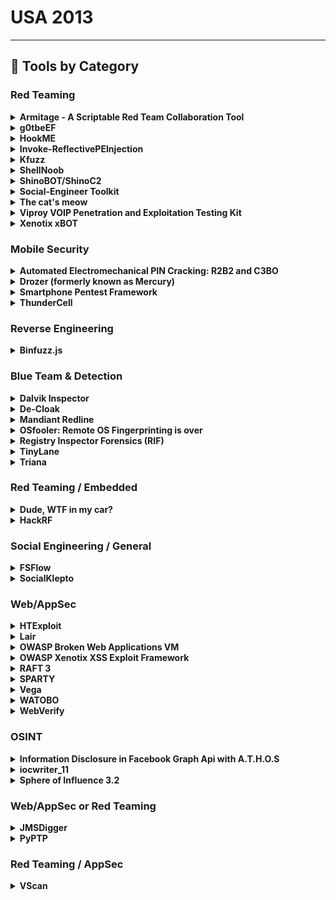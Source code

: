# USA 2013
---
## 🧠 Tools by Category
### Red Teaming

<details><summary><strong>Armitage - A Scriptable Red Team Collaboration Tool</strong></summary>

![BH-US-13](https://img.shields.io/badge/BH-US-13-blue) ![Category: Red Teaming](https://img.shields.io/badge/Category:%20Red%20Teaming-red) ![Raphael Mudge](https://img.shields.io/badge/Raphael%20Mudge-informational)

🔗 **Link:** [Armitage - A Scriptable Red Team Collaboration Tool](https://github.com/xxgrunge/armitage)  
📝 **Description:** Armitage is a scriptable red team collaboration tool built on top of the Metasploit Framework. Through its programming language, Cortana, it's possible to integrate outside tools into Armitage's workflow and make them available in a team friendly way. This demonstration will introduce Armitage's collaboration features and highlight Cortana's improved abilities to integrate tools into Armitage's collaboration architecture.

</details>

<details><summary><strong>g0tbeEF</strong></summary>

![BH-US-13](https://img.shields.io/badge/BH-US-13-blue) ![Category: Red Teaming](https://img.shields.io/badge/Category:%20Red%20Teaming-red) ![Taylor Pennington](https://img.shields.io/badge/Taylor%20Pennington-informational)

🔗 **Link:** [g0tbeEF](#)  
📝 **Description:** Multi-threaded Python based ARP Poisoning with an Asynchronous Queue using IPTables and QUEUE deigned to capture HTTP traffic and inject a BeEF hook.

</details>

<details><summary><strong>HookME</strong></summary>

![BH-US-13](https://img.shields.io/badge/BH-US-13-blue) ![Category: Red Teaming](https://img.shields.io/badge/Category:%20Red%20Teaming-red) ![Manuel Fernandez](https://img.shields.io/badge/Manuel%20Fernandez-informational)

🔗 **Link:** [HookME](https://github.com/myedibleenso/tweet-gender/blob/master/tweets_by_gender.txt)  
📝 **Description:** HookME is a software designed for intercepting communications by hooking the desired process and hooking the API calls for sending and receiving network data. HookMe provides a nice graphic user interface allowing you to change the packet content in real time, dropping or forwarding the packet. It also has a python system plugin to extend the HookMe functionality.

</details>

<details><summary><strong>Invoke-ReflectivePEInjection</strong></summary>

![BH-US-13](https://img.shields.io/badge/BH-US-13-blue) ![Category: Red Teaming](https://img.shields.io/badge/Category:%20Red%20Teaming-red) ![Joe Bialek](https://img.shields.io/badge/Joe%20Bialek-informational)

🔗 **Link:** [Invoke-ReflectivePEInjection](https://github.com/EmpireProject/Empire/blob/master/data/module_source/code_execution/Invoke-ReflectivePEInjection.ps1)  
📝 **Description:** PowerShell is a powerful scripting language which has the capability to run scripts on remote systems without writing to disk.

</details>

<details><summary><strong>Kfuzz</strong></summary>

![BH-US-13](https://img.shields.io/badge/BH-US-13-blue) ![Category: Red Teaming](https://img.shields.io/badge/Category:%20Red%20Teaming-red) ![Matthew Bergin](https://img.shields.io/badge/Matthew%20Bergin-informational)

🔗 **Link:** [Kfuzz](#)  
📝 **Description:** Kfuzz was my take on kernel level device driver fuzzing with Python. I used Python's ctypes module to interact with the OS kernel and from there manage memory and make subsequent calls to the driver loaded into the kernel.

</details>

<details><summary><strong>ShellNoob</strong></summary>

![BH-US-13](https://img.shields.io/badge/BH-US-13-blue) ![Category: Red Teaming](https://img.shields.io/badge/Category:%20Red%20Teaming-red) ![Yanick Fratantonio](https://img.shields.io/badge/Yanick%20Fratantonio-informational)

🔗 **Link:** [ShellNoob](https://github.com/reyammer)  
📝 **Description:** Writing shellcode is usually really fun, but some parts are boring, error-prone, and insanely difficult to debug without the proper arsenal. ShellNoob is a tool that eases the writing and debugging of shellcode by taking care of all the parts that even a noob could do, and leaving only the fun part for the artist.

</details>

<details><summary><strong>ShinoBOT/ShinoC2</strong></summary>

![BH-US-13](https://img.shields.io/badge/BH-US-13-blue) ![Category: Red Teaming](https://img.shields.io/badge/Category:%20Red%20Teaming-red) ![Shota Shinogi](https://img.shields.io/badge/Shota%20Shinogi-informational)

🔗 **Link:** [ShinoBOT/ShinoC2](#)  
📝 **Description:** A RAT (remote administration tool) and C2 (command/control) server for measuring a target company may or may not provide enough insight, especially when simulating a highly focused attack. After launching the RAT, control will be established by C2 server. The attacker can then do everything from the C2 server.

</details>

<details><summary><strong>Social-Engineer Toolkit</strong></summary>

![BH-US-13](https://img.shields.io/badge/BH-US-13-blue) ![Category: Red Teaming](https://img.shields.io/badge/Category:%20Red%20Teaming-red) ![David Kennedy](https://img.shields.io/badge/David%20Kennedy-informational)

🔗 **Link:** [Social-Engineer Toolkit](https://github.com/trustedsec/social-engineer-toolkit)  
📝 **Description:** Let's take a deep dive into the newest and brand spanking new of the Social-Engineer Toolkit (SET). This talk will demonstrate the effectiveness of targeted attacks and how easy it is to circumvent today's technology effortlessly. Learn from the creator of SET and the most effective way to perform targeted attacks.

</details>

<details><summary><strong>The cat's meow</strong></summary>

![BH-US-13](https://img.shields.io/badge/BH-US-13-blue) ![Category: Red Teaming](https://img.shields.io/badge/Category:%20Red%20Teaming-red) ![Taylor Pennington](https://img.shields.io/badge/Taylor%20Pennington-informational)

🔗 **Link:** [The cat's meow](https://github.com/nabeelvalley/link-book)  
📝 **Description:** The Cat's Meow is a tool used during our penetration testing which analyzes the most common password scheme seen during our decoding and decryption stage of post exploitation. The tool reads in a password list of already obtained cleartext passwords and produces the most commonly seen Hashcat Masks which can then in turn be used to more quickly reverse other passwords.

</details>

<details><summary><strong>Viproy VOIP Penetration and Exploitation Testing Kit</strong></summary>

![BH-US-13](https://img.shields.io/badge/BH-US-13-blue) ![Category: Red Teaming](https://img.shields.io/badge/Category:%20Red%20Teaming-red) ![Fatih Ozavci](https://img.shields.io/badge/Fatih%20Ozavci-informational)

🔗 **Link:** [Viproy VOIP Penetration and Exploitation Testing Kit](https://github.com/pwnwiki/q/blob/master/modules/auxiliary/scanner/sip/vsipinvite.rb)  
📝 **Description:** Viproy VOIP Pen-Test Kit is developed to improve quality of SIP Penetration Tests. It provides authentication feature that helps to create simple tests. It includes 7 different modules with authentication support: options tester, brute forcer, enumerator, invite tester, trust analyzer, proxy and registration tester. All attacks could perform before and after authentication to fuzz SIP services and value added services.

</details>

<details><summary><strong>Xenotix xBOT</strong></summary>

![BH-US-13](https://img.shields.io/badge/BH-US-13-blue) ![Category: Red Teaming](https://img.shields.io/badge/Category:%20Red%20Teaming-red) ![Ajin Abraham](https://img.shields.io/badge/Ajin%20Abraham-informational)

🔗 **Link:** [Xenotix xBOT](https://github.com/ajinabraham/Xenotix-xBOT)  
📝 **Description:** Xenotix xBOT is a powerful cross platform (Linux,Windows,Mac) bot written in Python that uses certain Google Services as Command & Control Center for the botnet. The bot works flawlessly with a single requirement of a decent internet connection. The xBOT's communication is encrypted as it uses Google's own SSL connection and is nowhere affected by any firewalls or your ISP's tricky network configurations.

</details>


### Mobile Security

<details><summary><strong>Automated Electromechanical PIN Cracking: R2B2 and C3BO</strong></summary>

![BH-US-13](https://img.shields.io/badge/BH-US-13-blue) ![Category: Mobile Security](https://img.shields.io/badge/Category:%20Mobile%20Security-yellow) ![Justin Engler](https://img.shields.io/badge/Justin%20Engler-informational)

🔗 **Link:** [Automated Electromechanical PIN Cracking: R2B2 and C3BO](#)  
📝 **Description:** Password and PIN systems are often encountered on mobile devices.  A software approach to cracking these systems is often the simplest, but in some cases a pen tester or forensic investigator may have no better option than to start pushing buttons.

</details>

<details><summary><strong>Drozer (formerly known as Mercury)</strong></summary>

![BH-US-13](https://img.shields.io/badge/BH-US-13-blue) ![Category: Mobile Security](https://img.shields.io/badge/Category:%20Mobile%20Security-yellow) ![Tyrone Erasmus](https://img.shields.io/badge/Tyrone%20Erasmus-informational) ![Daniel Bradberry](https://img.shields.io/badge/Daniel%20Bradberry-informational)

🔗 **Link:** [Drozer (formerly known as Mercury)](https://github.com/ad-si/RosettaGit/blob/master/content/drafts/textonyms_wordlist.md)  
📝 **Description:** Drozer, previously known as Mercury, is the de facto tool for vulnerability-hunting on Android phones and in marketplace apps. In these demonstrations we are launching the new version of Drozer: one that has been extended to be a full-on, open-source exploitation framework for Android.

</details>

<details><summary><strong>Smartphone Pentest Framework</strong></summary>

![BH-US-13](https://img.shields.io/badge/BH-US-13-blue) ![Category: Mobile Security](https://img.shields.io/badge/Category:%20Mobile%20Security-yellow) ![Georgia Weidman](https://img.shields.io/badge/Georgia%20Weidman-informational)

🔗 **Link:** [Smartphone Pentest Framework](https://github.com/georgiaw)  
📝 **Description:** As smartphones enter the workplace, sharing the network and accessing sensitive data, it is crucial to be able to assess the security posture of these devices in much the same way we perform penetration tests on workstations and servers. However, smartphones have unique attack vectors that are not currently covered by available industry tools. The smartphone penetration testing framework, the result of a DARPA Cyber Fast Track project, aims to provide an open source toolkit that addresses the many facets of assessing the security posture of these devices. We will look at the functionality of the framework including information gathering, exploitation, social engineering, and post exploitation through both a traditional IP network and through the mobile modem, showing how this framework can be leveraged by security teams and penetration testers to gain an understanding of the security posture of the smartphones in an organization. SPF can be used as a pivot to gain access to an internal network, gaining access to additional vulnerabilities. SPF can be used to bypass filtering, using SMS to control an exploited internal system. Demonstrations of SPF functionality will be shown.

</details>

<details><summary><strong>ThunderCell</strong></summary>

![BH-US-13](https://img.shields.io/badge/BH-US-13-blue) ![Category: Mobile Security](https://img.shields.io/badge/Category:%20Mobile%20Security-yellow) ![Georgia Weidman](https://img.shields.io/badge/Georgia%20Weidman-informational)

🔗 **Link:** [ThunderCell](#)  
📝 **Description:** ThunderCell is a new all encompassing mobile security distribution providing the most comprehensive toolset for mobile vulnerability research, exploitation, forensics, and application auditing. The included tools span multiple mobile platforms including Android, iPhone, Windows Phone, BlackBerry, and Software Defined Radio, among others. Created and maintained by mobile researchers, ThunderCell is developed with mobile security practitioners in mind, with everything you need for your next engagement, class, or research project.

</details>


### Reverse Engineering

<details><summary><strong>Binfuzz.js</strong></summary>

![BH-US-13](https://img.shields.io/badge/BH-US-13-blue) ![Category: Reverse Engineering](https://img.shields.io/badge/Category:%20Reverse%20Engineering-orange) ![Artem Dinaburg](https://img.shields.io/badge/Artem%20Dinaburg-informational)

🔗 **Link:** [Binfuzz.js](https://github.com/artemdinaburg/binfuzz)  
📝 **Description:** Binfuzz.js is a library for fuzzing structured binary data in JavaScript. Structured binary data is data that can be easily represented by one or more C structures: it is composed of fixed size fields and any variable length fields are counted by another structure member. Numerous network and file formats are structured binary data, including SSL, DNS, and most image formats. Things that aren't structured binary data include languages (such as HTML or JavaScript) or text-based protocols (such as HTTP) or text-based file formats (such as PDF). A live example will be shown using Binfuzz.js to generate Windows ICO files to stress a browser's icon parsing and display code. ICO is a complex format that contains images of different sizes for optimal display based on context. Binfuzz.js will try generating edge cases such as an icon with 0xFFFF images of size 0xFFFFFFFF by 0xFFFFFFF, and cases such as saying that there are 128 images but only supplying data for one, among many other permutations. It is the author's hope that others will extend binfuzz.js for other use cases.

</details>


### Blue Team & Detection

<details><summary><strong>Dalvik Inspector</strong></summary>

![BH-US-13](https://img.shields.io/badge/BH-US-13-blue) ![Category: Blue Team & Detection](https://img.shields.io/badge/Category:%20Blue%20Team%20&%20Detection-cyan) ![Joe Sylve](https://img.shields.io/badge/Joe%20Sylve-informational)

🔗 **Link:** [Dalvik Inspector](https://github.com/volatilityfoundation/volatility/wiki/Volatility-Documentation-Project/422845b0a6e3df3a136cd2b1d18441d5b200bba1)  
📝 **Description:** Dalvik is the process Virtual Machine used by Android that powers all non-native applications used on Android devices. Through Dalvik memory analysis, a wealth of insight can be gained into the workings of a running application, including all instantiated objects (classes) and the variables, methods, and other per-instance class information. Analysis of structures at this level will allow investigators to see internal application-level state in its ânativeâ form. This is an important evolution in state of cutting edge memory forensics, which allows the investigator to move above the kernel level and see higher-level structures in readable form and with broad context.

</details>

<details><summary><strong>De-Cloak</strong></summary>

![BH-US-13](https://img.shields.io/badge/BH-US-13-blue) ![Category: Blue Team & Detection](https://img.shields.io/badge/Category:%20Blue%20Team%20&%20Detection-cyan) ![Darren Manners](https://img.shields.io/badge/Darren%20Manners-informational)

🔗 **Link:** [De-Cloak](https://github.com/yangjiheng/3DGS_and_Beyond_Docs/blob/main/README.md)  
📝 **Description:** De-Cloak is designed to extract HTTP user agents from PCAP files and store known user agents in a database. Hackers often hide wget or http requests by using known user agents. However, if we change our own user agents (perhaps via a GPO) we can start to investigate what starts to stand out. Simple but effective.

</details>

<details><summary><strong>Mandiant Redline</strong></summary>

![BH-US-13](https://img.shields.io/badge/BH-US-13-blue) ![Category: Blue Team & Detection](https://img.shields.io/badge/Category:%20Blue%20Team%20&%20Detection-cyan) ![Theodore Wilson](https://img.shields.io/badge/Theodore%20Wilson-informational)

🔗 **Link:** [Mandiant Redline](https://github.com/kbharathala/goldmanquantquest/blob/master/keywordTok.csv)  
📝 **Description:** Redline, Mandiantâs premier free tool, provides host investigative capabilities to users to find signs of malicious activity through memory and file analysis, and the development of a threat assessment profile.  With Redline, users can:

</details>

<details><summary><strong>OSfooler: Remote OS Fingerprinting is over</strong></summary>

![BH-US-13](https://img.shields.io/badge/BH-US-13-blue) ![Category: Blue Team & Detection](https://img.shields.io/badge/Category:%20Blue%20Team%20&%20Detection-cyan) ![Jaime Sanchez](https://img.shields.io/badge/Jaime%20Sanchez-informational)

🔗 **Link:** [OSfooler: Remote OS Fingerprinting is over](https://github.com/segofensiva/OSfooler-ng)  
📝 **Description:** Using commercial tools to secure your network is recommended, but it is necessary to be one step further to keep the system secure. With this technique you can give that step in order defend your servers against the first phase of all attacks Fingerprinting. This is done by intercepting all traffic that your box is sending in order to camouflage and modify in real time the flags in TCP/IP packets that discover your system.

</details>

<details><summary><strong>Registry Inspector Forensics (RIF)</strong></summary>

![BH-US-13](https://img.shields.io/badge/BH-US-13-blue) ![Category: Blue Team & Detection](https://img.shields.io/badge/Category:%20Blue%20Team%20&%20Detection-cyan) ![Lodovico Marziale](https://img.shields.io/badge/Lodovico%20Marziale-informational)

🔗 **Link:** [Registry Inspector Forensics (RIF)](#)  
📝 **Description:** Registry Inspector Forensics (RIF), based on the widely used Registry Decoder, is a powerful registry forensics platform. It features the ability to acquire and analyze numerous registry hives simultaneously, intelligent search, a plugin-based architecture, both GUI and full command line support and the ability to parse and analyze memory-resident hive files including the volatile hives. This functionality is perfectly suited for forensic investigations, malware analysis, and incident response scenarios. The project is free and open source and under active development.

</details>

<details><summary><strong>TinyLane</strong></summary>

![BH-US-13](https://img.shields.io/badge/BH-US-13-blue) ![Category: Blue Team & Detection](https://img.shields.io/badge/Category:%20Blue%20Team%20&%20Detection-cyan) ![Rob Bathurst](https://img.shields.io/badge/Rob%20Bathurst-informational)

🔗 **Link:** [TinyLane](#)  
📝 **Description:** The TinyLANEâ¢ is a small mobile encryption device developed by Peak Security, Inc. to allow individuals and businesses to create instant AES256 point-to-point tunnels between two or more TinyLANEs utilizing individual keys for each connection. The TinyLANEâ¢ is capable of functioning on most hardware platforms including ARM, x86, and 64-bit based processors in addition to throughput at near line speed on most connects up to 10 Gigabit.

</details>

<details><summary><strong>Triana</strong></summary>

![BH-US-13](https://img.shields.io/badge/BH-US-13-blue) ![Category: Blue Team & Detection](https://img.shields.io/badge/Category:%20Blue%20Team%20&%20Detection-cyan) ![Juan Garrido](https://img.shields.io/badge/Juan%20Garrido-informational)

🔗 **Link:** [Triana](https://github.com/gayanvoice/top-github-users/blob/main/markdown/public_contributions/chile.md?plain=1)  
📝 **Description:** I am going to be presenting a new tool for analysing malware or possible threats in certain scenarios where the malware is not accessible or, because legal requirements, it's not possible to provide access to the files to the researchers. This is also a good starting point for newcomers and well-established forensic and malware researchers who want to quickly analise possible threats.

</details>


### Red Teaming / Embedded

<details><summary><strong>Dude, WTF in my car?</strong></summary>

![BH-US-13](https://img.shields.io/badge/BH-US-13-blue) ![Category: Red Teaming / Embedded](https://img.shields.io/badge/Category:%20Red%20Teaming%20/%20Embedded-purple) ![Alberto Garcia Illera](https://img.shields.io/badge/Alberto%20Garcia%20Illera-informational) ![Javier Vazquez Vidal](https://img.shields.io/badge/Javier%20Vazquez%20Vidal-informational)

🔗 **Link:** [Dude, WTF in my car?](https://github.com/fjvva/ecu-tool)  
📝 **Description:** The car ECU tuning market is weird. There is little help from people already in it, and most of the equipment is expensive. Well, not anymore!

</details>

<details><summary><strong>HackRF</strong></summary>

![BH-US-13](https://img.shields.io/badge/BH-US-13-blue) ![Category: Red Teaming / Embedded](https://img.shields.io/badge/Category:%20Red%20Teaming%20/%20Embedded-purple) ![Michael Ossmann](https://img.shields.io/badge/Michael%20Ossmann-informational) ![Jared Boone](https://img.shields.io/badge/Jared%20Boone-informational)

🔗 **Link:** [HackRF](https://github.com/mossmann/hackrf/blob/master/firmware/hackrf-common.cmake)  
📝 **Description:** The HackRF project is developing an open source hardware design for a low cost Software Defined Radio (SDR) transceiver platform.  SDR technology allows a single piece of equipment to implement virtually any wireless technology (Bluetooth, GSM, ZigBee, etc.), and we hope the availability of a low cost SDR platform will revolutionize wireless communication security research and development throughout the information security community.  Having distributed hundreds of beta units (HackRF Jawbreaker) and soliciting feedback, Black Hat Arsenal Tools USA 2013 is the first chance to see the next generation hardware design in person.

</details>


### Social Engineering / General

<details><summary><strong>FSFlow</strong></summary>

![BH-US-13](https://img.shields.io/badge/BH-US-13-blue) ![Category: Social Engineering / General](https://img.shields.io/badge/Category:%20Social%20Engineering%20/%20General-pink) ![Pat McCoy](https://img.shields.io/badge/Pat%20McCoy-informational)

🔗 **Link:** [FSFlow](#)  
📝 **Description:** FSFlow is a social engineering telemarketer-style call flow application. A call flow guides the social engineer during the call to their target, providing step by step talking points, quick logging of target responses, and an easy way to track pieces of information gained during the call. XML-Based call flows allow anyone to create the a flow and share it with others so they can reproduce the attack.

</details>

<details><summary><strong>SocialKlepto</strong></summary>

![BH-US-13](https://img.shields.io/badge/BH-US-13-blue) ![Category: Social Engineering / General](https://img.shields.io/badge/Category:%20Social%20Engineering%20/%20General-pink) ![Jason Ding](https://img.shields.io/badge/Jason%20Ding-informational)

🔗 **Link:** [SocialKlepto](#)  
📝 **Description:** We will demonstrate two tools, which one can launch effective social attacks to conduct corporate espionage, and the other one can defend users from such attacks.

</details>


### Web/AppSec

<details><summary><strong>HTExploit</strong></summary>

![BH-US-13](https://img.shields.io/badge/BH-US-13-blue) ![Category: Web/AppSec](https://img.shields.io/badge/Category:%20Web/AppSec-blue) ![Matias Katz](https://img.shields.io/badge/Matias%20Katz-informational)

🔗 **Link:** [HTExploit](https://github.com/Seabreg/htexploit)  
📝 **Description:** HTExploit is an open-source tool written in Python that exploits a weakness in the way that htaccess files can be configured to protect a web directory with an authentication process. By using this tool anyone would be able to list the contents of a directory protected this way, bypassing the authentication process.

</details>

<details><summary><strong>Lair</strong></summary>

![BH-US-13](https://img.shields.io/badge/BH-US-13-blue) ![Category: Web/AppSec](https://img.shields.io/badge/Category:%20Web/AppSec-blue) ![Tom Steele](https://img.shields.io/badge/Tom%20Steele-informational)

🔗 **Link:** [Lair](https://github.com/lair-framework/lair)  
📝 **Description:** Lair is an open-source project developed for and by pentesters. Built on Meteor and Node.js with a dash of Python, Lair is a web application that normalizes, centralizes, and manages diverse test data from a number of common tools including Nmap, Nessus, Nexpose, and Burp. Unlike existing alternatives, Lair encourages team-based collaboration by automatically pushing updates to team members in real time. Paired with itâs workflow and documentation management, Lair offers a single solution for performing a detailed, thorough penetration test individually or as a team in a manner that has not been done before.

</details>

<details><summary><strong>OWASP Broken Web Applications VM</strong></summary>

![BH-US-13](https://img.shields.io/badge/BH-US-13-blue) ![Category: Web/AppSec](https://img.shields.io/badge/Category:%20Web/AppSec-blue) ![Chuck Willis](https://img.shields.io/badge/Chuck%20Willis-informational)

🔗 **Link:** [OWASP Broken Web Applications VM](https://github.com/chuckfw/owaspbwa)  
📝 **Description:** The Open Web Application Security Project (OWASP) Broken Web Applications project (www.owaspbwa.org) provides a free and open source virtual machine loaded with web applications containing security vulnerabilities.  This session will showcase the project VM and exhibit how it can be used for training, testing, and experimentation by people in a variety of roles.

</details>

<details><summary><strong>OWASP Xenotix XSS Exploit Framework</strong></summary>

![BH-US-13](https://img.shields.io/badge/BH-US-13-blue) ![Category: Web/AppSec](https://img.shields.io/badge/Category:%20Web/AppSec-blue) ![Ajin Abraham](https://img.shields.io/badge/Ajin%20Abraham-informational)

🔗 **Link:** [OWASP Xenotix XSS Exploit Framework](https://github.com/ajinabraham/OWASP-Xenotix-XSS-Exploit-Framework)  
📝 **Description:** Xenotix XSS Exploit Framework is a penetration testing tool to detect and exploit XSS vulnerabilities in Web Applications. It is basically a payload list based XSS Scanner and XSS Exploitation kit and has has the world's second largest XSS Payload list. It provides a penetration tester the ability to test all the XSS payloads available in the payload list against a web application to test for XSS vulnerabilities. The tool supports both manual mode and automated time sharing based test modes. The exploitation framework in the tool includes a XSS encoder, a victim side XSS keystroke logger, an Executable Drive-by downloader and a XSS Reverse Shell. These exploitation tools will help the penetration tester to create proof of concept attacks on vulnerable web applications during the creation of a penetration test report.

</details>

<details><summary><strong>RAFT 3</strong></summary>

![BH-US-13](https://img.shields.io/badge/BH-US-13-blue) ![Category: Web/AppSec](https://img.shields.io/badge/Category:%20Web/AppSec-blue) ![Gregory Fleischer](https://img.shields.io/badge/Gregory%20Fleischer-informational) ![Nathan Hamiel](https://img.shields.io/badge/Nathan%20Hamiel-informational)

🔗 **Link:** [RAFT 3](https://github.com/Averroes/raft)  
📝 **Description:** RAFT (Response Analysis and Further Testing) is an open source Python tool designed to assist with web application assessments.

</details>

<details><summary><strong>SPARTY</strong></summary>

![BH-US-13](https://img.shields.io/badge/BH-US-13-blue) ![Category: Web/AppSec](https://img.shields.io/badge/Category:%20Web/AppSec-blue) ![Aditya K Sood](https://img.shields.io/badge/Aditya%20K%20Sood-informational)

🔗 **Link:** [SPARTY](https://github.com/0xdevalias/sparty)  
📝 **Description:** Sparty is an open source tool written in python to audit web applications using sharepoint and frontpage architecture. The motivation behind this tool is to provide an easy and robust way to scrutinize the security configurations of sharepoint and frontpage based web applications. Due to the complex nature of these web administration software, it is required to have a simple and efficient tool that gathers information, check access permissions, dump critical information from default files and perform automated exploitation if security risks are identified.  A number of automated scanners fall short of this and Sparty is a solution to that .  In the first release, Sparty is capable of performing following tasks:

</details>

<details><summary><strong>Vega</strong></summary>

![BH-US-13](https://img.shields.io/badge/BH-US-13-blue) ![Category: Web/AppSec](https://img.shields.io/badge/Category:%20Web/AppSec-blue) ![David Mirza Ahmad](https://img.shields.io/badge/David%20Mirza%20Ahmad-informational)

🔗 **Link:** [Vega](https://github.com/dma)  
📝 **Description:** We will be exhibiting Vega 1.0.

</details>

<details><summary><strong>WATOBO</strong></summary>

![BH-US-13](https://img.shields.io/badge/BH-US-13-blue) ![Category: Web/AppSec](https://img.shields.io/badge/Category:%20Web/AppSec-blue) ![Andreas Schmidt](https://img.shields.io/badge/Andreas%20Schmidt-informational)

🔗 **Link:** [WATOBO](https://github.com/siberas/watobo/blob/master/TODO.md)  
📝 **Description:** WATOBO is a security tool for web applications. It is intended to enable security professionals to perform efficient (semi-automated) web application security audits.

</details>

<details><summary><strong>WebVerify</strong></summary>

![BH-US-13](https://img.shields.io/badge/BH-US-13-blue) ![Category: Web/AppSec](https://img.shields.io/badge/Category:%20Web/AppSec-blue) ![Luis Antonio Rosales Marco](https://img.shields.io/badge/Luis%20Antonio%20Rosales%20Marco-informational)

🔗 **Link:** [WebVerify](https://gist.github.com/1aN0rmus/b7c70706b4b2eaa0070c)  
📝 **Description:** WebVerify is a tool that aims to help in the recognition, vulnerability scanning and search patterns based on its own database. Unlike other tools, WebVerify first recognizes whether the target is a CMS to run other exploits... among its other advantages, WebVerify also provides command scripts to perform common WAF bypass techniques.

</details>


### OSINT

<details><summary><strong>Information Disclosure in Facebook Graph Api with A.T.H.O.S</strong></summary>

![BH-US-13](https://img.shields.io/badge/BH-US-13-blue) ![Category: OSINT](https://img.shields.io/badge/Category:%20OSINT-lightgrey) ![Michael Hudson](https://img.shields.io/badge/Michael%20Hudson-informational)

🔗 **Link:** [Information Disclosure in Facebook Graph Api with A.T.H.O.S](https://github.com/mjag7682/NLP-of-StockTwits-data-for-predicting-stocks/blob/master/FinALBERT_Pre_training.ipynb?short_path=f2e716b)  
📝 **Description:** The Graph API is the primary way that data is retrieved or posted to Facebook. The Getting Started Guide contains an overview of the basics of the API, walks you through using the Graph API Explorer, shows you how names work, how permissions work, what connections are and puts it all together so the rest of this reference make sense.

</details>

<details><summary><strong>iocwriter_11</strong></summary>

![BH-US-13](https://img.shields.io/badge/BH-US-13-blue) ![Category: OSINT](https://img.shields.io/badge/Category:%20OSINT-lightgrey) ![William Gibb](https://img.shields.io/badge/William%20Gibb-informational)

🔗 **Link:** [iocwriter_11](https://github.com/TakahiroHaruyama/TakahiroHaruyama.github.io/blob/master/index.html)  
📝 **Description:** With the impending release of the OpenIOC 1.1 format for sharing threat intelligence, Mandiant will be releasing a set of open source tools for creating and manipulating OpenIOC objects and moving data in and out of the OpenIOC format.

</details>

<details><summary><strong>Sphere of Influence 3.2</strong></summary>

![BH-US-13](https://img.shields.io/badge/BH-US-13-blue) ![Category: OSINT](https://img.shields.io/badge/Category:%20OSINT-lightgrey) ![Darren Manners](https://img.shields.io/badge/Darren%20Manners-informational)

🔗 **Link:** [Sphere of Influence 3.2](https://github.com/Beliavsky/Fortran-code-on-GitHub)  
📝 **Description:** The purpose of sphere of influence was to address the shortcomings of visualizations with regards to a tactical awareness. The IP address-to-geographical location and organization was designed to aid in the removal of false positives.  It also provides details about location, latitude/longitude and organizational information.  It addressed the fact that the majority of attacks were coming from the United States and China or from countries with high levels of broadband access.

</details>


### Web/AppSec or Red Teaming

<details><summary><strong>JMSDigger</strong></summary>

![BH-US-13](https://img.shields.io/badge/BH-US-13-blue) ![Category: Web/AppSec or Red Teaming](https://img.shields.io/badge/Category:%20Web/AppSec%20or%20Red%20Teaming-blue) ![Gursev Singh Kalra](https://img.shields.io/badge/Gursev%20Singh%20Kalra-informational)

🔗 **Link:** [JMSDigger](https://github.com/OpenSecurityResearch/jmsdigger)  
📝 **Description:** JMSDigger is a new tool that can be leveraged to engage and assess enterprise messaging applications with the current release focuses on ActiveMQ. JMSDigger has following features:

</details>

<details><summary><strong>PyPTP</strong></summary>

![BH-US-13](https://img.shields.io/badge/BH-US-13-blue) ![Category: Web/AppSec or Red Teaming](https://img.shields.io/badge/Category:%20Web/AppSec%20or%20Red%20Teaming-blue) ![Matthew Bergin](https://img.shields.io/badge/Matthew%20Bergin-informational)

🔗 **Link:** [PyPTP](#)  
📝 **Description:** PyPTP is a Python based Pointer-to-Pointer fuzzer which allows for dynamic mapping of Python modules making calls through ctypes into C/C++ DLLs

</details>


### Red Teaming / AppSec

<details><summary><strong>VScan</strong></summary>

![BH-US-13](https://img.shields.io/badge/BH-US-13-blue) ![Category: Red Teaming / AppSec](https://img.shields.io/badge/Category:%20Red%20Teaming%20/%20AppSec-red) ![Federico Massa](https://img.shields.io/badge/Federico%20Massa-informational)

🔗 **Link:** [VScan](https://github.com/decal/werdlists/blob/master/social-data/usernames-hailmary-botnet.txt)  
📝 **Description:** Usually, after we performed a Vulnerability Assessment in our organisation, we continue our work with the development of an plan of security improvements with the ultimate goal of reducing the risk and threats and be in conformity with security politics and requirements.

</details>

